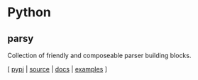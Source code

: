 # Python

## parsy

Collection of friendly and composeable parser building blocks.

[ [pypi](https://pypi.org/project/parsy/) | [source](https://github.com/python-parsy/parsy/) | [docs](https://parsy.readthedocs.io/en/latest/) | [examples](python/parsy_examples.py) ]
